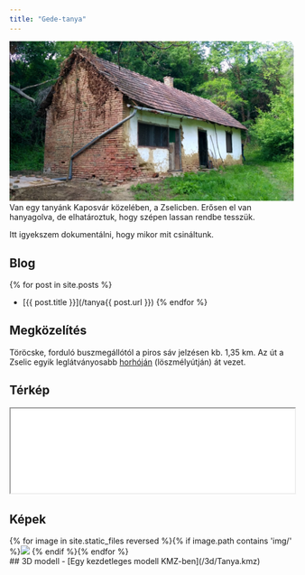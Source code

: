 ```yaml
---
title: "Gede-tanya"
---
```

![A tanyaház képe](/img/20210502_tanya.jpg)
Van egy tanyánk Kaposvár közelében, a Zselicben. 
Erősen el van hanyagolva, de elhatároztuk, hogy szépen lassan rendbe tesszük.

Itt igyekszem dokumentálni, hogy mikor mit csináltunk.

## Blog
{% for post in site.posts %}
 - [{{ post.title }}](/tanya{{ post.url }})
{% endfor %}

## Megközelítés
Töröcske, forduló buszmegállótól a piros sáv jelzésen kb. 1,35 km. Az út a Zselic egyik leglátványosabb [horhóján](/img/20211224_horho.jpg) (löszmélyútján) át vezet.

## Térkép
<iframe src="map" style="width: 100%"></iframe>

## Képek
<style> 
img.tanyathumb { width: 19%; cursor: pointer; }
.imdisplay { top:0; bottom:0; left:0; right:0; outline: none; position: fixed; background-color: rgba(0,0,0,0.6); background-size: contain; background-repeat: no-repeat; background-position: center; display: none; }
.imdisplay span { position: absolute; top: 50%; transform: translate(0,-50%); font-size: 20mm; font-family: sans; color: white; cursor:pointer; }
.imdisplay span:hover { color: red; }
.prevbutton { left: 10%; } .nextbutton { right: 10%; }
</style>
<div class="imdisplay" tabindex="0" onclick="this.style.display=''"><span class="prevbutton" onclick="showprev()">◄</span><span class="nextbutton" onclick="shownext()">►</span></div>
<script>
function showimg(url) {
    var fader=document.querySelector('.imdisplay');
    fader.current=event.target;
    fader.style.backgroundImage='url('+url+')';
    fader.onkeydown=function(e) {
        console.log(e.keyCode)
        switch (e.keyCode) {
            case 27: fader.style.display=''; break;
            case 37: showprev(); break;
            case 39: shownext(); break;
        }
    }
    fader.style.display='block';
    fader.focus();
}
function shownext() {
    var fader=document.querySelector('.imdisplay');
    if (fader.current.nextElementSibling) {
        fader.current.nextElementSibling.click();
        event.stopPropagation();
    }
}
function showprev() {
    var fader=document.querySelector('.imdisplay');
    if (fader.current.previousElementSibling) {
        fader.current.previousElementSibling.click();
        event.stopPropagation();
    }
}
</script>
<div>{% for image in site.static_files reversed %}{% if image.path contains 'img/' %}<img class="tanyathumb" src="https://images.weserv.nl/?url={{ site.url }}{{ site.baseurl }}{{ image.path }}&w=256&h=256&output=jpg&q=55" onclick="showimg('{{ site.baseurl }}{{ image.path }}')" /> {% endif %}{% endfor %}</div>
## 3D modell
- [Egy kezdetleges modell KMZ-ben](/3d/Tanya.kmz)


